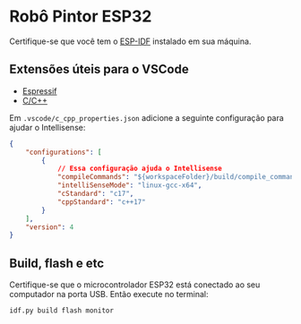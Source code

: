 # Robô Pintor ESP32

Certifique-se que você tem o 
[ESP-IDF](https://docs.espressif.com/projects/esp-idf/en/latest/esp32/get-started/#manual-installation) 
instalado em sua máquina.

## Extensões úteis para o VSCode

- [Espressif](https://marketplace.visualstudio.com/items?itemName=espressif.esp-idf-extension)
- [C/C++](https://marketplace.visualstudio.com/items?itemName=ms-vscode.cpptools)

Em `.vscode/c_cpp_properties.json` adicione a seguinte configuração para
ajudar o Intellisense:

```json
{
    "configurations": [
        {
            // Essa configuração ajuda o Intellisense
            "compileCommands": "${workspaceFolder}/build/compile_commands.json",
            "intelliSenseMode": "linux-gcc-x64",
            "cStandard": "c17",
            "cppStandard": "c++17"
        }
    ],
    "version": 4
}
```

## Build, flash e etc

Certifique-se que o microcontrolador ESP32 está conectado ao seu computador
na porta USB. Então execute no terminal:

```
idf.py build flash monitor
```